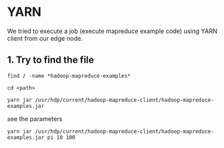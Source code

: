 # YARN 

We tried to execute a job (execute mapreduce example code) using YARN client from our edge node.

## 1. Try to find the file
`find / -name *hadoop-mapreduce-examples*`

`cd <path>`

`yarn jar /usr/hdp/current/hadoop-mapreduce-client/hadoop-mapreduce-examples.jar`

see the parameters

`yarn jar /usr/hdp/current/hadoop-mapreduce-client/hadoop-mapreduce-examples.jar pi 10 100`
